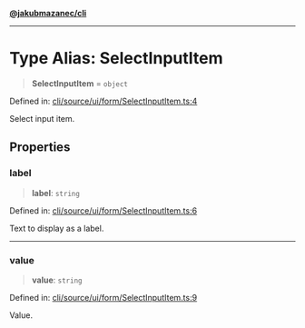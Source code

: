 [**@jakubmazanec/cli**](../README.md)

---

# Type Alias: SelectInputItem

> **SelectInputItem** = `object`

Defined in:
[cli/source/ui/form/SelectInputItem.ts:4](https://github.com/jakubmazanec/tools/blob/acfa246dbb1035f65efb7fa114167a3cbefca108/packages/cli/source/ui/form/SelectInputItem.ts#L4)

Select input item.

## Properties

### label

> **label**: `string`

Defined in:
[cli/source/ui/form/SelectInputItem.ts:6](https://github.com/jakubmazanec/tools/blob/acfa246dbb1035f65efb7fa114167a3cbefca108/packages/cli/source/ui/form/SelectInputItem.ts#L6)

Text to display as a label.

---

### value

> **value**: `string`

Defined in:
[cli/source/ui/form/SelectInputItem.ts:9](https://github.com/jakubmazanec/tools/blob/acfa246dbb1035f65efb7fa114167a3cbefca108/packages/cli/source/ui/form/SelectInputItem.ts#L9)

Value.
